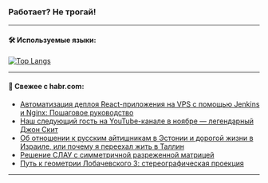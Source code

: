 ### Работает? Не трогай!

---
<!--
#### 🛠️ Technical stack:

![Java](https://img.shields.io/badge/Java-informational?logo=Oracle&style=flat&logoColor=white&color=FF4500)
![Kotlin](https://img.shields.io/badge/Kotlin-informational?logo=Kotlin&style=flat&logoColor=white&color=774D97)
![TS](https://img.shields.io/badge/TypeScript-informational?logo=typeScript&style=flat&logoColor=black&color=017acc)
![Python](https://img.shields.io/badge/Python-informational?logo=Python&style=flat&logoColor=black&color=ffdd54) <br>
![Spring](https://img.shields.io/badge/Spring-informational?logo=Spring&style=flat&logoColor=white&color=6DB33F) 
![SpringBoot](https://img.shields.io/badge/SpringBoot-informational?logo=SpringBoot&style=flat&logoColor=white&color=6DB33F)
![Nest](https://img.shields.io/badge/NestJS-informational?logo=NestJS&style=flat&logoColor=white&color=E0234E) 
![NodeJS](https://img.shields.io/badge/NodeJS-informational?logo=node.js&style=flat&logoColor=white&color=70A760)<br>
![PostgreSQL](https://img.shields.io/badge/PostgreSQL-informational?logo=PostgreSQL&style=flat&logoColor=white&color=DAA520)
![MongoDB](https://img.shields.io/badge/MongoDB-informational?logo=MongoDB&style=flat&logoColor=white&color=870000)
![Apache](https://img.shields.io/badge/Apache-informational?logo=apache&style=flat&logoColor=white&color=f74e28)

___ 
-->

#### 🛠️ Используемые языки:

[![Top Langs](https://github-readme-stats-82jvfl3w3-advtsettinggmailcoms-projects.vercel.app/api/top-langs/?username=zloylis&langs_count=10&hide_title=true&title_color=e6edf3&size_weight=0.5&count_weight=0.5&layout=compact&hide_progress=true&hide_border=true&theme=dracula)](https://github.com/zloylis)

<!---


####  :octocat:&nbsp;&nbsp; Статистика:

![GitHub stats](https://github-readme-stats-u2qms2cxw-advtsettinggmailcoms-projects.vercel.app/api?username=zloylis&show_icons=true&hide_border=true&theme=dracula&title_color=e6edf3&include_all_commits=true&count_private=true&hide_rank=false&hide_title=true&rank_icon=github)
-->
---

#### 💬 Свежее с habr.com:

<!-- BLOG-POST-LIST:START -->
- [Автоматизация деплоя React-приложения на VPS с помощью Jenkins и Nginx: Пошаговое руководство](https://habr.com/ru/articles/854270/?utm_source=habrahabr&utm_medium=rss&utm_campaign=854270)
- [Наш следующий гость на YouTube-канале в ноябре — легендарный Джон Скит](https://habr.com/ru/articles/854266/?utm_source=habrahabr&utm_medium=rss&utm_campaign=854266)
- [Об отношении к русским айтишникам в Эстонии и дорогой жизни в Израиле, или почему я переехал жить в Таллин](https://habr.com/ru/articles/854258/?utm_source=habrahabr&utm_medium=rss&utm_campaign=854258)
- [Решение СЛАУ с симметричной разреженной матрицей](https://habr.com/ru/articles/854256/?utm_source=habrahabr&utm_medium=rss&utm_campaign=854256)
- [Путь к геометрии Лобачевского 3: стереографическая проекция](https://habr.com/ru/articles/853812/?utm_source=habrahabr&utm_medium=rss&utm_campaign=853812)
<!-- BLOG-POST-LIST:END -->

---
